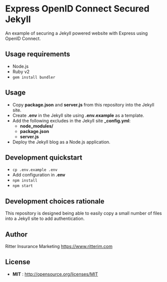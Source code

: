 # Express OpenID Connect Secured Jekyll

An example of securing a Jekyll powered website with Express using OpenID Connect.

## Usage requirements

- Node.js
- Ruby v2
- `gem install bundler`

## Usage

- Copy **package.json** and **server.js** from this repository into the Jekyll site.
- Create **.env** in the Jekyll site using **.env.example** as a template.
- Add the following excludes in the Jekyll site **_config.yml**:
  - **node_modules/**
  - **package.json**
  - **server.js**
- Deploy the Jekyll blog as a Node.js application.

## Development quickstart

- `cp .env.example .env`
- Add configuration in **.env**
- `npm install`
- `npm start`

## Development choices rationale

This repository is designed being able to easily copy a small number of files into a Jekyll site to add authentication.

## Author

Ritter Insurance Marketing https://www.ritterim.com

## License

- **MIT** : http://opensource.org/licenses/MIT
